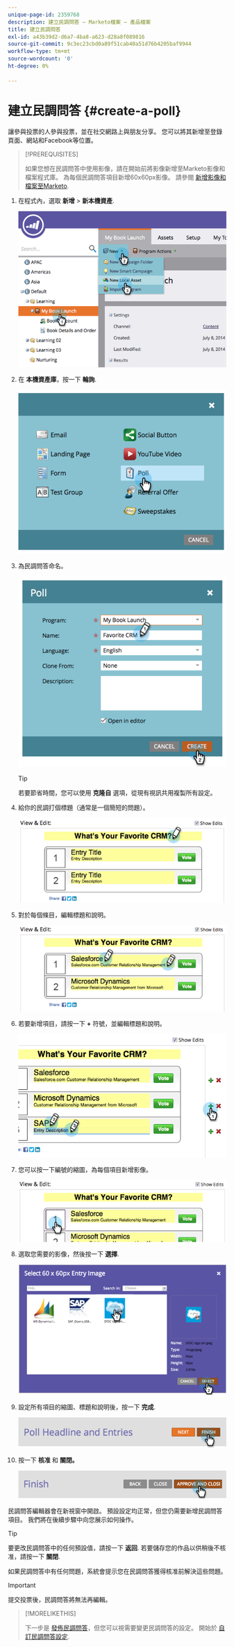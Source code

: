 ```yaml
---
unique-page-id: 2359768
description: 建立民調問答 — Marketo檔案 — 產品檔案
title: 建立民調問答
exl-id: a43b39d2-d6a7-4ba8-a623-d28a8f089816
source-git-commit: 9c3ec23cbd0a89f51cab40a51d76b4205baf9944
workflow-type: tm+mt
source-wordcount: '0'
ht-degree: 0%

---
```


# 建立民調問答 {#create-a-poll}

讓參與投票的人參與投票，並在社交網路上與朋友分享。 您可以將其新增至登錄頁面、網站和Facebook等位置。

>[!PREREQUISITES]
>
>如果您想在民調問答中使用影像，請在開始前將影像新增至Marketo影像和檔案程式庫。 為每個民調問答項目新增60x60px影像。 請參閱 [新增影像和檔案至Marketo](/help/marketo/product-docs/demand-generation/images-and-files/add-images-and-files-to-marketo.md).

1. 在程式內，選取 **新增** > **新本機資產**.

   ![](assets/image2014-9-18-18-3a18-3a41.png)

1. 在 **本機資產庫**，按一下 **輪詢**.

   ![](assets/image2014-9-18-18-3a18-3a47.png)

1. 為民調問答命名。

   ![](assets/image2014-9-18-18-3a18-3a55.png)

   >[!TIP]
   >
   >若要節省時間，您可以使用 **克隆自** 選項，從現有視訊共用複製所有設定。

1. 給你的民調打個標題（通常是一個簡短的問題）。

   ![](assets/image2014-9-18-18-3a19-3a14.png)

1. 對於每個條目，編輯標題和說明。

   ![](assets/image2014-9-18-18-3a19-3a23.png)

1. 若要新增項目，請按一下 **+** 符號，並編輯標題和說明。

   ![](assets/image2014-9-18-18-3a19-3a30.png)

1. 您可以按一下編號的縮圖，為每個項目新增影像。

   ![](assets/image2014-9-18-18-3a19-3a37.png)

1. 選取您需要的影像，然後按一下 **選擇**.

   ![](assets/image2014-9-18-18-3a19-3a44.png)

1. 設定所有項目的縮圖、標題和說明後，按一下 **完成**.

   ![](assets/image2014-9-18-18-3a19-3a50.png)

1. 按一下 **核准** 和 **關閉。**

   ![](assets/image2014-9-18-18-3a19-3a57.png)

民調問答編輯器會在新視窗中開啟。 預設設定均正常，但您仍需要新增民調問答項目。 我們將在後續步驟中向您展示如何操作。

>[!TIP]
>
>要更改民調問答中的任何預設值，請按一下 **返回**. 若要儲存您的作品以供稍後不核准，請按一下 **關閉**.

如果民調問答中有任何問題，系統會提示您在民調問答獲得核准前解決這些問題。

>[!IMPORTANT]
>
>提交投票後，民調問答將無法再編輯。

>[!MORELIKETHIS]
>
>下一步是 [發佈民調問答](/help/marketo/product-docs/demand-generation/social/creating-a-poll/publish-a-poll.md)，但您可以視需要變更民調問答的設定。 開始於 [自訂民調問答設定](/help/marketo/product-docs/demand-generation/social/creating-a-poll/customize-poll-settings.md).
